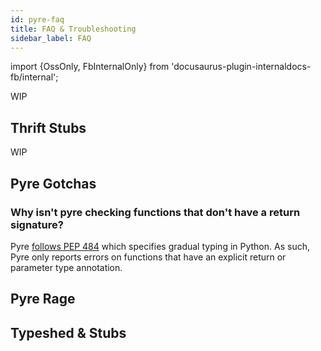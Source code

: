 ```yaml
---
id: pyre-faq
title: FAQ & Troubleshooting
sidebar_label: FAQ
---
```

import {OssOnly, FbInternalOnly} from 'docusaurus-plugin-internaldocs-fb/internal';

<FbInternalOnly>

<!-- TODO(T132521708) comb through Q&A summaries for questions that users frequently ask, especially ones in our backlog (https://www.internalfb.com/intern/qa?topic=Pyre%20Q%26A&query=%7B%22key%22%3A%22AND%22%2C%22children%22%3A[%7B%22key%22%3A%22EQUALS_ANY_OF_FBIDS%22%2C%22field%22%3A%22INTERN_QA_QUESTION_TOPIC%22%2C%22value%22%3A[%7B%22title%22%3A%22Pyre%20Q%26A%22%2C%22fbid%22%3A%22381019102517653%22%7D]%7D]%7D) marked as "documentation". -->

WIP

## Thrift Stubs

<!-- TODO(T132521708) Internal specific docs -->

</FbInternalOnly>

<OssOnly>

<!-- TODO(T132521708) OSS-specific docs -->

WIP

</OssOnly>

<!-- TODO(T132521708) OSS/Internal agnostic docs. ie., https://mypy.readthedocs.io/en/stable/faq.html  -->

<!-- TODO(T132521708) Common issues (ideally with info on how to contribute to this page via PR): ie., https://mypy.readthedocs.io/en/stable/common_issues.html  -->

## Pyre Gotchas
### Why isn't pyre checking functions that don't have a return signature?
Pyre [follows PEP 484](gradual_typing.md) which specifies gradual typing in Python. As such, Pyre only reports errors on functions that have an explicit return or parameter type annotation.

## Pyre Rage

<!-- TODO(T132521708) -->

## Typeshed & Stubs

<!-- TODO(T132521708) -->
